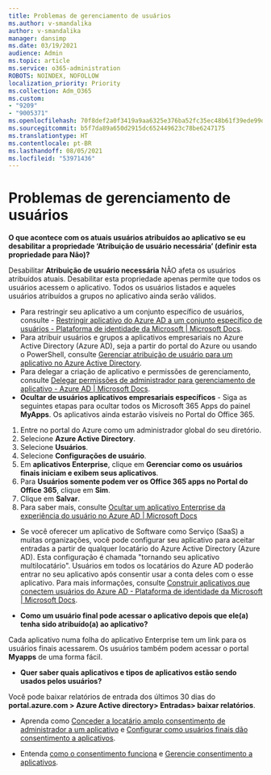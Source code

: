 ```yaml
---
title: Problemas de gerenciamento de usuários
ms.author: v-smandalika
author: v-smandalika
manager: dansimp
ms.date: 03/19/2021
audience: Admin
ms.topic: article
ms.service: o365-administration
ROBOTS: NOINDEX, NOFOLLOW
localization_priority: Priority
ms.collection: Adm_O365
ms.custom:
- "9209"
- "9005371"
ms.openlocfilehash: 70f8def2a0f3419a9aa6325e376ba52fc35ec48b61f39ede99d7e58cd6c6c464
ms.sourcegitcommit: b5f7da89a650d2915dc652449623c78be6247175
ms.translationtype: HT
ms.contentlocale: pt-BR
ms.lasthandoff: 08/05/2021
ms.locfileid: "53971436"
---
```

# <a name="user-management-issues"></a>Problemas de gerenciamento de usuários

**O que acontece com os atuais usuários atribuídos ao aplicativo se eu desabilitar a propriedade ‘Atribuição de usuário necessária’ (definir esta propriedade para Não)?**

Desabilitar **Atribuição de usuário necessária** NÃO afeta os usuários atribuídos atuais. Desabilitar esta propriedade apenas permite que todos os usuários acessem o aplicativo. Todos os usuários listados e aqueles usuários atribuídos a grupos no aplicativo ainda serão válidos.

- Para restringir seu aplicativo a um conjunto específico de usuários, consulte - [Restringir aplicativo do Azure AD a um conjunto específico de usuários - Plataforma de identidade da Microsoft | Microsoft Docs](https://docs.microsoft.com/azure/active-directory/develop/howto-restrict-your-app-to-a-set-of-users#:~:text=Select%20the%20application%20you%20want%2cand%20set%20it%20to%20Yes.).
- Para atribuir usuários e grupos a aplicativos empresariais no Azure Active Directory (Azure AD), seja a partir do portal do Azure ou usando o PowerShell, consulte [Gerenciar atribuição de usuário para um aplicativo no Azure Active Directory](https://docs.microsoft.com/azure/active-directory/manage-apps/assign-user-or-group-access-portal).
- Para delegar a criação de aplicativo e permissões de gerenciamento, consulte [Delegar permissões de administrador para gerenciamento de aplicativo - Azure AD | Microsoft Docs](https://docs.microsoft.com/azure/active-directory/roles/delegate-app-roles).
- **Ocultar de usuários aplicativos empresariais específicos** - Siga as seguintes etapas para ocultar todos os Microsoft 365 Apps do painel **MyApps**. Os aplicativos ainda estarão visíveis no Portal do Office 365.

 1. Entre no portal do Azure como um administrador global do seu diretório. 
 2. Selecione **Azure Active Directory**. 
 3. Selecione **Usuários**. 
 4. Selecione **Configurações de usuário**. 
 5. Em **aplicativos Enterprise**, clique em **Gerenciar como os usuários finais iniciam e exibem seus aplicativos**. 
 6. Para **Usuários somente podem ver os Office 365 apps no Portal do Office 365**, clique em **Sim**. 
 7. Clique em **Salvar**. 
 8. Para saber mais, consulte [Ocultar um aplicativo Enterprise da experiência do usuário no Azure AD | Microsoft Docs](https://docs.microsoft.com/azure/active-directory/manage-apps/hide-application-from-user-portal#:~:text=%20Hide%20an%20application%20from%20the%20end%20user,6%20Click%20Properties.%207%20Click%20Save.%20See%20More.)

- Se você oferecer um aplicativo de Software como Serviço (SaaS) a muitas organizações, você pode configurar seu aplicativo para aceitar entradas a partir de qualquer locatário do Azure Active Directory (Azure AD). Esta configuração é chamada "tornando seu aplicativo multilocatário". Usuários em todos os locatários do Azure AD poderão entrar no seu aplicativo após consentir usar a conta deles com o esse aplicativo. Para mais informações, consulte [Construir aplicativos que conectem usuários do Azure AD - Plataforma de identidade da Microsoft | Microsoft Docs](https://docs.microsoft.com/azure/active-directory/develop/howto-convert-app-to-be-multi-tenant).

- **Como um usuário final pode acessar o aplicativo depois que ele(a) tenha sido atribuído(a) ao aplicativo?**

Cada aplicativo numa folha do aplicativo Enterprise tem um link para os usuários finais acessarem. Os usuários também podem acessar o portal **Myapps** de uma forma fácil.

- **Quer saber quais aplicativos e tipos de aplicativos estão sendo usados pelos usuários?**

Você pode baixar relatórios de entrada dos últimos 30 dias do **portal.azure.com > Azure Active directory> Entradas> baixar relatórios**.

- Aprenda como [Conceder a locatário amplo consentimento de administrador a um aplicativo](https://docs.microsoft.com/azure/active-directory/manage-apps/grant-admin-consent) e [Configurar como usuários finais dão consentimento a aplicativos](https://docs.microsoft.com/azure/active-directory/manage-apps/configure-user-consent).

- Entenda [como o consentimento funciona](https://docs.microsoft.com/azure/active-directory/develop/v2-permissions-and-consent) e [Gerencie consentimento a aplicativos](https://docs.microsoft.com/azure/active-directory/manage-apps/manage-consent-requests).


